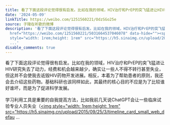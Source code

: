 ```yaml
---
title: 看了下面这段评论觉得很有启发。比如在我的领域，HIV治疗和PrEP的突飞猛进让HIV研究失去了动力，经费和机会越来越少，确实让一些人不得不转行甚至失业，但这并不...
date: '2024-05-09'
linkTitle: https://weibo.com/1251560221/OdzSGo25e
source: 子陵在听歌的微博
description: '看了下面这段评论觉得很有启发。比如在我的领域，HIV治疗和PrEP的突飞猛进让HIV研究失去了动力，经费和机会越来越少，确实让一些人不得不转行甚至失业，但这并不会使我去诋毁HIV药物开发进展。相反，本着为了帮助患者的原则，我还会去介绍这些药物。基础科研也该同样如此，其最终的核心目的不应是为了比较谁好谁坏，而是为了促进科学发展。<br><br>学习利用工具是重要的自我提高方法，比如我前几天说ChatGPT会让一些临床试验专业人员失业（<a
  href="https://weibo.com/1251560221/5031664537046078" data-hide=""><span class="url-icon"><img
  style="width: 1rem;height: 1rem" src="https://h5.sinaimg.cn/upload/2015/09/25/3/timeline_card_small_web_defau
  ...'
disable_comments: true
---
```

看了下面这段评论觉得很有启发。比如在我的领域，HIV治疗和PrEP的突飞猛进让HIV研究失去了动力，经费和机会越来越少，确实让一些人不得不转行甚至失业，但这并不会使我去诋毁HIV药物开发进展。相反，本着为了帮助患者的原则，我还会去介绍这些药物。基础科研也该同样如此，其最终的核心目的不应是为了比较谁好谁坏，而是为了促进科学发展。<br><br>学习利用工具是重要的自我提高方法，比如我前几天说ChatGPT会让一些临床试验专业人员失业（<a href="https://weibo.com/1251560221/5031664537046078" data-hide=""><span class="url-icon"><img style="width: 1rem;height: 1rem" src="https://h5.sinaimg.cn/upload/2015/09/25/3/timeline_card_small_web_defau ...